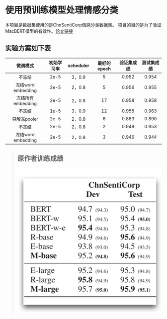使用预训练模型处理情感分类
=======
本项目是数据集使用的是ChnSentiCorp情感分类数据集。
项目的目的是为了验证MacBERT模型的有效性。[论文链接](https://ieeexplore.ieee.org/document/9599397)

实验方案如下表
----
|       微调模式       | 初始学习率 | scheduler | 最好的epoch | 验证集成绩 | 测试集成绩 |
|:----------------:|:-----:|:---------:|:--------:|:-----:|:-----:|
|       不冻结        | 2e-5  |   3，0.9   |    5     | 0.952 | 0.954 |
| 冻结word embedding | 2e-5  |   2，0.8   |    5     | 0.956 | 0.955 |
|  冻结所有embedding   | 2e-5  |   2，0.8   |    17    | 0.958 | 0.958 |
|       不冻结        | 1e-5  |   3，0.9   |    12    | 0.955 | 0.963 |
|    只解冻pooler     | 2e-5  |   2，0.8   |    6     | 0.883 | 0.890 |
|       不冻结        | 2e-5  |   2，0.8   |    2     | 0.949 | 0.953 |
| 冻结word embedding | 2e-5  |   2，0.8   |    3     | 0.946 | 0.944 |

> 原作者训练成绩
> ---
> ![alt 原作者训练成绩](assets/img.png)